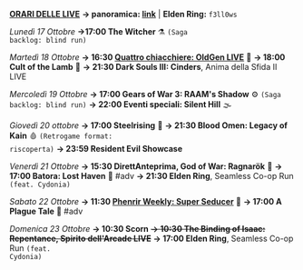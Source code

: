 <b><u>ORARI DELLE LIVE</u></b>
<b>→ panoramica: <a href="https://trello.com/b/iKwdSGf3/sabaku">link</a></b> | <b>Elden Ring:</b> <code>f3ll0ws</code>

<i>Lunedì 17 Ottobre</i>
<b>→17:00 The Witcher</b> ⚗️ <code>(Saga backlog: blind run)</code>

<i>Martedì 18 Ottobre</i>
<b>→ 16:30 <a href="https://www.twitch.tv/oldgenproject">Quattro chiacchiere: OldGen LIVE</a></b> 💬
<b>→ 18:00 Cult of the Lamb</b> 🥩
<b>→ 21:30 Dark Souls III: Cinders</b>, Anima della Sfida II LIVE

<i>Mercoledì 19 Ottobre</i>
<b>→ 17:00 Gears of War 3: RAAM's Shadow</b> ⚙️ <code>(Saga backlog: blind run)</code>
<b>→ 22:00 Eventi speciali: Silent Hill</b> 🌫

<i>Giovedì 20 ottobre</i>
<b>→ 17:00 Steelrising</b> 🥖
<b>→ 21:30 Blood Omen: Legacy of Kain</b> 🩸 <code>(Retrogame format: riscoperta)</code>
<b>→ 23:59 Resident Evil Showcase</b>

<i>Venerdì 21 Ottobre</i>
<b>→ 15:30 DirettAnteprima, God of War: Ragnarök</b> 🎤
<b>→ 17:00 Batora: Lost Haven</b> 🎤 #adv
<b>→ 21:30 Elden Ring</b>, Seamless Co-op Run <code>(feat. Cydonia)</code>

<i>Sabato 22 Ottobre</i>
<b>→ 11:30 <a href="https://www.twitch.tv/phenrir_mailoki">Phenrir Weekly: Super Seducer</a></b> 💋
<b>→ 17:00 A Plague Tale</b> 🐀 #adv

<i>Domenica 23 Ottobre</i>
<b>→ 10:30 Scorn</b>
<s><b>→ 10:30 The Binding of Isaac: Repentance, Spirito dell'Arcade LIVE</b></s>
<b>→ 17:00 Elden Ring</b>, Seamless Co-op Run <code>(feat. Cydonia)</code>
